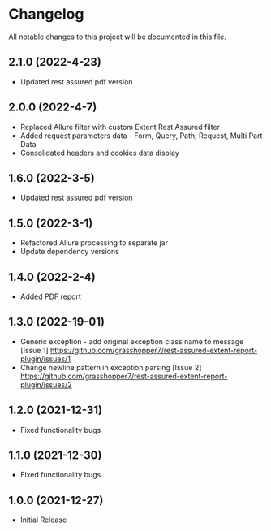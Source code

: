 # Changelog
All notable changes to this project will be documented in this file.

## 2.1.0 (2022-4-23)

* Updated rest assured pdf version

## 2.0.0 (2022-4-7)

* Replaced Allure filter with custom Extent Rest Assured filter
* Added request parameters data - Form, Query, Path, Request, Multi Part Data
* Consolidated headers and cookies data display

## 1.6.0 (2022-3-5)

* Updated rest assured pdf version

## 1.5.0 (2022-3-1)

* Refactored Allure processing to separate jar
* Update dependency versions

## 1.4.0 (2022-2-4)

* Added PDF report

## 1.3.0 (2022-19-01)

* Generic exception - add original exception class name to message [Issue 1] https://github.com/grasshopper7/rest-assured-extent-report-plugin/issues/1
* Change newline pattern in exception parsing [Issue 2] https://github.com/grasshopper7/rest-assured-extent-report-plugin/issues/2

## 1.2.0 (2021-12-31)

* Fixed functionality bugs

## 1.1.0 (2021-12-30)

* Fixed functionality bugs

## 1.0.0 (2021-12-27)

* Initial Release